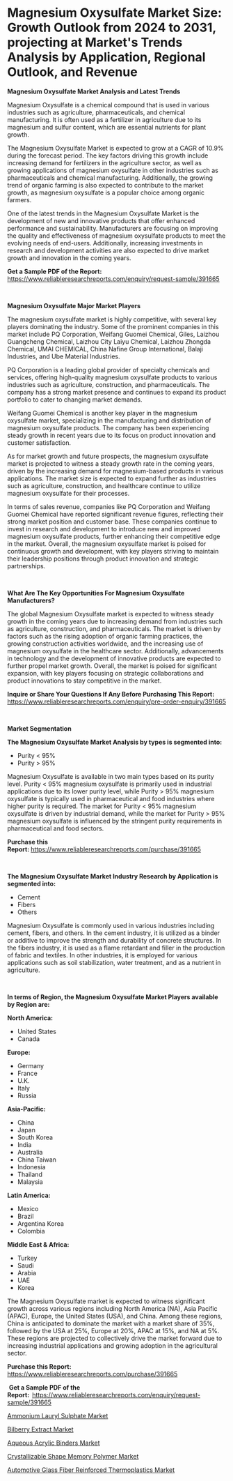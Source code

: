 <p><h1>Magnesium Oxysulfate Market Size: Growth Outlook from 2024 to 2031, projecting at Market's Trends Analysis by Application, Regional Outlook, and Revenue</h1></p><p><strong>Magnesium Oxysulfate Market Analysis and Latest Trends</strong></p>
<p><p>Magnesium Oxysulfate is a chemical compound that is used in various industries such as agriculture, pharmaceuticals, and chemical manufacturing. It is often used as a fertilizer in agriculture due to its magnesium and sulfur content, which are essential nutrients for plant growth.</p><p>The Magnesium Oxysulfate Market is expected to grow at a CAGR of 10.9% during the forecast period. The key factors driving this growth include increasing demand for fertilizers in the agriculture sector, as well as growing applications of magnesium oxysulfate in other industries such as pharmaceuticals and chemical manufacturing. Additionally, the growing trend of organic farming is also expected to contribute to the market growth, as magnesium oxysulfate is a popular choice among organic farmers.</p><p>One of the latest trends in the Magnesium Oxysulfate Market is the development of new and innovative products that offer enhanced performance and sustainability. Manufacturers are focusing on improving the quality and effectiveness of magnesium oxysulfate products to meet the evolving needs of end-users. Additionally, increasing investments in research and development activities are also expected to drive market growth and innovation in the coming years.</p></p>
<p><strong>Get a Sample PDF of the Report:&nbsp;</strong> <a href="https://www.reliableresearchreports.com/enquiry/request-sample/391665">https://www.reliableresearchreports.com/enquiry/request-sample/391665</a></p>
<p>&nbsp;</p>
<p><strong>Magnesium Oxysulfate Major Market Players</strong></p>
<p><p>The magnesium oxysulfate market is highly competitive, with several key players dominating the industry. Some of the prominent companies in this market include PQ Corporation, Weifang Guomei Chemical, Giles, Laizhou Guangcheng Chemical, Laizhou City Laiyu Chemical, Laizhou Zhongda Chemical, UMAI CHEMICAL, China Nafine Group International, Balaji Industries, and Ube Material Industries.</p><p>PQ Corporation is a leading global provider of specialty chemicals and services, offering high-quality magnesium oxysulfate products to various industries such as agriculture, construction, and pharmaceuticals. The company has a strong market presence and continues to expand its product portfolio to cater to changing market demands.</p><p>Weifang Guomei Chemical is another key player in the magnesium oxysulfate market, specializing in the manufacturing and distribution of magnesium oxysulfate products. The company has been experiencing steady growth in recent years due to its focus on product innovation and customer satisfaction.</p><p>As for market growth and future prospects, the magnesium oxysulfate market is projected to witness a steady growth rate in the coming years, driven by the increasing demand for magnesium-based products in various applications. The market size is expected to expand further as industries such as agriculture, construction, and healthcare continue to utilize magnesium oxysulfate for their processes.</p><p>In terms of sales revenue, companies like PQ Corporation and Weifang Guomei Chemical have reported significant revenue figures, reflecting their strong market position and customer base. These companies continue to invest in research and development to introduce new and improved magnesium oxysulfate products, further enhancing their competitive edge in the market. Overall, the magnesium oxysulfate market is poised for continuous growth and development, with key players striving to maintain their leadership positions through product innovation and strategic partnerships.</p></p>
<p>&nbsp;</p>
<p><strong>What Are The Key Opportunities For Magnesium Oxysulfate Manufacturers?</strong></p>
<p><p>The global Magnesium Oxysulfate market is expected to witness steady growth in the coming years due to increasing demand from industries such as agriculture, construction, and pharmaceuticals. The market is driven by factors such as the rising adoption of organic farming practices, the growing construction activities worldwide, and the increasing use of magnesium oxysulfate in the healthcare sector. Additionally, advancements in technology and the development of innovative products are expected to further propel market growth. Overall, the market is poised for significant expansion, with key players focusing on strategic collaborations and product innovations to stay competitive in the market.</p></p>
<p><strong>Inquire or Share Your Questions If Any Before Purchasing This Report:</strong> <a href="https://www.reliableresearchreports.com/enquiry/pre-order-enquiry/391665">https://www.reliableresearchreports.com/enquiry/pre-order-enquiry/391665</a></p>
<p>&nbsp;</p>
<p><strong>Market Segmentation</strong></p>
<p><strong>The Magnesium Oxysulfate Market Analysis by types is segmented into:</strong></p>
<p><ul><li>Purity < 95%</li><li>Purity > 95%</li></ul></p>
<p><p>Magnesium Oxysulfate is available in two main types based on its purity level. Purity < 95% magnesium oxysulfate is primarily used in industrial applications due to its lower purity level, while Purity > 95% magnesium oxysulfate is typically used in pharmaceutical and food industries where higher purity is required. The market for Purity < 95% magnesium oxysulfate is driven by industrial demand, while the market for Purity > 95% magnesium oxysulfate is influenced by the stringent purity requirements in pharmaceutical and food sectors.</p></p>
<p><strong>Purchase this Report:&nbsp;</strong><a href="https://www.reliableresearchreports.com/purchase/391665">https://www.reliableresearchreports.com/purchase/391665</a></p>
<p>&nbsp;</p>
<p><strong>The Magnesium Oxysulfate Market Industry Research by Application is segmented into:</strong></p>
<p><ul><li>Cement</li><li>Fibers</li><li>Others</li></ul></p>
<p><p>Magnesium Oxysulfate is commonly used in various industries including cement, fibers, and others. In the cement industry, it is utilized as a binder or additive to improve the strength and durability of concrete structures. In the fibers industry, it is used as a flame retardant and filler in the production of fabric and textiles. In other industries, it is employed for various applications such as soil stabilization, water treatment, and as a nutrient in agriculture.</p></p>
<p>&nbsp;</p>
<p><strong>In terms of Region, the Magnesium Oxysulfate Market Players available by Region are:</strong></p>
<p>
    <p> <strong> North America: </strong>
        <ul>
            <li>United States</li>
            <li>Canada</li>
        </ul>
        </p> 
    <p> <strong> Europe: </strong>
        <ul>
            <li>Germany</li>
            <li>France</li>
            <li>U.K.</li>
            <li>Italy</li>
            <li>Russia</li>
        </ul>
        </p> 
    <p> <strong> Asia-Pacific: </strong>
        <ul>
            <li>China</li>
            <li>Japan</li>
            <li>South Korea</li>
            <li>India</li>
            <li>Australia</li>
            <li>China Taiwan</li>
            <li>Indonesia</li>
            <li>Thailand</li>
            <li>Malaysia</li>
        </ul>
        </p> 
    <p> <strong> Latin America: </strong>
        <ul>
            <li>Mexico</li>
            <li>Brazil</li>
            <li>Argentina Korea</li>
            <li>Colombia</li>
        </ul>
        </p> 
    <p> <strong> Middle East & Africa: </strong>
        <ul>
            <li>Turkey</li>
            <li>Saudi</li>
            <li>Arabia</li>
            <li>UAE</li>
            <li>Korea</li>
        </ul>
    </p>
    </p>
<p><p>The Magnesium Oxysulfate market is expected to witness significant growth across various regions including North America (NA), Asia Pacific (APAC), Europe, the United States (USA), and China. Among these regions, China is anticipated to dominate the market with a market share of 35%, followed by the USA at 25%, Europe at 20%, APAC at 15%, and NA at 5%. These regions are projected to collectively drive the market forward due to increasing industrial applications and growing adoption in the agricultural sector.</p></p>
<p><strong>Purchase this Report: </strong><a href="https://www.reliableresearchreports.com/purchase/391665">https://www.reliableresearchreports.com/purchase/391665</a></p>
<p>&nbsp;<strong>Get a Sample PDF of the Report:&nbsp;&nbsp;</strong><a href="https://www.reliableresearchreports.com/enquiry/request-sample/391665">https://www.reliableresearchreports.com/enquiry/request-sample/391665</a></p>
<p><strong></strong></p>
<p><p><a href="https://view.publitas.com/reportprime-1/ammonium-lauryl-sulphate-market-size-and-examines-its-market-scope-with-a-primary-focus-on-growth-opportunities-and-forecasted-trends-spanning-from-2024-to-2031/">Ammonium Lauryl Sulphate Market</a></p><p><a href="https://view.publitas.com/reportprime-1/decoding-the-bilberry-extract-market-a-deep-dive-into-the-latest-market-trends-market-segmentation-and-competitive-analysis/">Bilberry Extract Market</a></p><p><a href="https://frill-swim-3cd.notion.site/Aqueous-Acrylic-Binders-Market-Centers-on-Aspects-such-as-Market-Growth-Market-Share-Market-Opport-118431d47c104ec9941d01ab90457904">Aqueous Acrylic Binders Market</a></p><p><a href="https://cautious-neon-760.notion.site/Crystallizable-Shape-Memory-Polymer-Market-Size-Growing-and-Forecasted-for-period-from-2024-2031-a-66098a35b2a14daea2f4a5b87507826c">Crystallizable Shape Memory Polymer Market</a></p><p><a href="https://gentle-editor-9db.notion.site/Automotive-Glass-Fiber-Reinforced-Thermoplastics-Market-Offers-Provide-Insightful-Data-for-the-Time--05e305031b7946e1941e153917ccd95a">Automotive Glass Fiber Reinforced Thermoplastics Market</a></p></p>